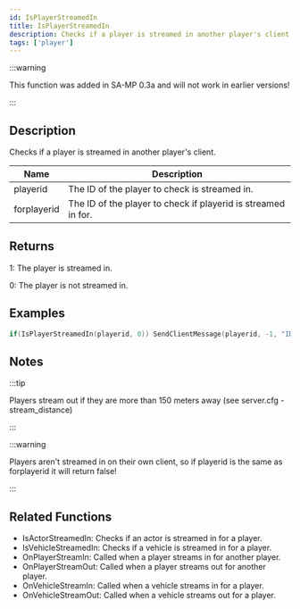 ```yaml
---
id: IsPlayerStreamedIn
title: IsPlayerStreamedIn
description: Checks if a player is streamed in another player's client.
tags: ['player']
---
```


:::warning

This function was added in SA-MP 0.3a and will not work in earlier versions!

:::

## Description

Checks if a player is streamed in another player's client.


| Name | Description |
|------|-------------|
|playerid | The ID of the player to check is streamed in.|
|forplayerid | The ID of the player to check if playerid is streamed in for.|


## Returns

 1: The player is streamed in.

 0: The player is not streamed in.


## Examples


```c
if(IsPlayerStreamedIn(playerid, 0)) SendClientMessage(playerid, -1, "ID 0 can see you.");
```


## Notes

:::tip

Players stream out if they are more than 150 meters away (see server.cfg - stream_distance)

:::


:::warning

Players aren't streamed in on their own client, so if playerid is the same as forplayerid it will return false!

:::


## Related Functions


-  IsActorStreamedIn: Checks if an actor is streamed in for a player.
-  IsVehicleStreamedIn: Checks if a vehicle is streamed in for a player.
-  OnPlayerStreamIn: Called when a player streams in for another player.
-  OnPlayerStreamOut: Called when a player streams out for another player.
-  OnVehicleStreamIn: Called when a vehicle streams in for a player.
-  OnVehicleStreamOut: Called when a vehicle streams out for a player.